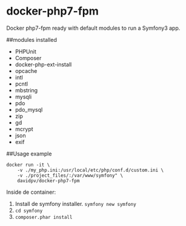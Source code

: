 # docker-php7-fpm
Docker php7-fpm ready with default modules to run a Symfony3 app.

##modules installed
* PHPUnit
* Composer
* docker-php-ext-install
* opcache
* intl
* pcntl
* mbstring
* mysqli
* pdo
* pdo_mysql
* zip
* gd
* mcrypt
* json
* exif

##Usage example

```
docker run -it \
    -v ./my_php.ini:/usr/local/etc/php/conf.d/custom.ini \
    -v ./project_files/:/var/www/symfony" \
    davidpv/docker-php7-fpm
```

Inside de container:

1. Install de symfony installer. `symfony new symfony`
2. `cd symfony`
3. `composer.phar install`

